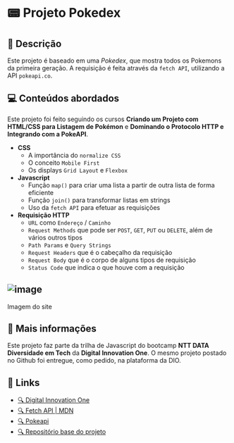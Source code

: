 # 📟 Projeto Pokedex

## 📃 Descrição

Este projeto é baseado em uma *Pokedex*, que mostra todos os Pokemons da primeira geração. A requisição é feita através da `fetch API`, utilizando a API `pokeapi.co`.

## 💻 Conteúdos abordados

Este projeto foi feito seguindo os cursos **Criando um Projeto com HTML/CSS para Listagem de Pokémon** e **Dominando o Protocolo HTTP e Integrando com a PokeAPI**.

* **CSS**
    * A importância do `normalize CSS`
    * O conceito `Mobile First`
    * Os displays `Grid Layout` e `Flexbox`
* **Javascript**
    * Função `map()` para criar uma lista a partir de outra lista de forma eficiente
    * Função `join()` para transformar listas em strings
    * Uso da `fetch API` para efetuar as requisições
* **Requisição HTTP**
    * `URL` como `Endereço` / `Caminho`
    * `Request Methods` que pode ser `POST`, `GET`, `PUT` ou `DELETE`, além de vários outros tipos
    * `Path Params` e `Query Strings`
    * `Request Headers` que é o cabeçalho da requisição
    * `Request Body` que é o corpo de alguns tipos de requisição
    * `Status Code` que indica o que houve com a requisição

## ![image](https://github.com/LuFernds/js-developer-pokedex/assets/145951329/1164b9f4-caee-411c-98ff-d146e426d6b2)
 Imagem do site

## 📌 Mais informações

Este projeto faz parte da trilha de Javascript do bootcamp **NTT DATA Diversidade em Tech** da **Digital Innovation One**. O mesmo projeto postado no Github foi entregue, como pedido, na plataforma da DIO.

## 🔗 Links

* [🔍 Digital Innovation One](https://www.dio.me/)
* [🔍 Fetch API | MDN](https://developer.mozilla.org/en-US/docs/Web/API/Fetch_API)
* [🔍 Pokeapi](https://pokeapi.co/)
* [🔍 Repositório base do projeto](https://github.com/digitalinnovationone/js-developer-pokedex)
